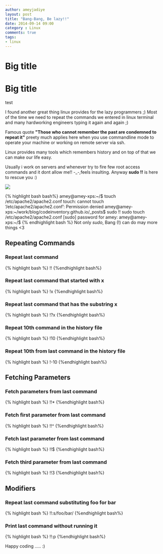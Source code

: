 ```yaml
---
author: ameyjadiye
layout: post
title: "Bang-Bang, Be lazy!!"
date: 2014-09-14 09:00
category : Linux
comments: true
tags:
- linux
---
```


# Big title
<h1> Big title </h1>

<bold>test</bold>

I found another great thing linux provides for the lazy programmers ;)
Most of the time we need to repeat the commands we entered in linux terminal and many hardworking engineers typing it again and again ;)

Famous quote **"Those who cannot remember the past are condemned to repeat it"** preety much applies here when you use commandline mode to operate your machine or working on remote server via ssh.

Linux provides many tools which remembers history and on top of that we can make our life easy.

Usually i work on servers and whenever try to fire few root access commands and it dont allow  me!! -_-,feels insulting. 
Anyway **sudo !!**  is here to rescue you :)

<img  src="{{ site.url }}/images/bang-bang.jpg"/>

{% highlight bash bash%}
amey@amey-xps:~/$ touch /etc/apache2/apache2.conf 
touch: cannot touch ‘/etc/apache2/apache2.conf’: Permission denied
amey@amey-xps:~/work/blog/codeinventory.github.io/_posts$ sudo !!
sudo touch /etc/apache2/apache2.conf 
[sudo] password for amey: 
amey@amey-xps:~/$ 
{% endhighlight bash %}
Not only _sudo_, Bang (!) can do may more things <3

## Repeating Commands
### Repeat last command

{% highlight bash %}
!!
{%endhighlight bash%}
### Repeat last command that started with x
{% highlight bash %}
!x
{%endhighlight bash%}
### Repeat last command that has the substring x
{% highlight bash %}
!?x
{%endhighlight bash%}
### Repeat 10th command in the history file
{% highlight bash %}
!10
{%endhighlight bash%}
### Repeat 10th from last command in the history file
{% highlight bash %}
!-10
{%endhighlight bash%}
## Fetching Parameters
### Fetch parameters from last command
{% highlight bash %}
!!*
{%endhighlight bash%}
### Fetch first parameter from last command
{% highlight bash %}
!!^
{%endhighlight bash%}
### Fetch last parameter from last command
{% highlight bash %}
!!$
{%endhighlight bash%}
### Fetch third parameter from last command
{% highlight bash %}
!!3
{%endhighlight bash%}
## Modifiers
### Repeat last command substituting foo for bar
{% highlight bash %}
!!:s/foo/bar/
{%endhighlight bash%}
### Print last command without running it
{% highlight bash %}
!!:p
{%endhighlight bash%}

Happy coding ..... :)
